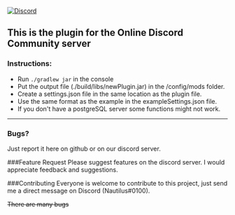 [![Discord](https://img.shields.io/discord/391020510269669376.svg?logo=discord&logoColor=white&logoWidth=20&labelColor=7289DA&label=Discord&color=17cf48)](https://discord.gg/W3eYUjGbce)

## This is the plugin for the Online Discord Community server

### Instructions:

* Run `./gradlew jar` in the console
* Put the output file (./build/libs/newPlugin.jar) in the /config/mods folder.
* Create a settings.json file in the same location as the plugin file.
* Use the same format as the example in the exampleSettings.json file.
* If you don't have a postgreSQL server some functions might not work.
---
### Bugs? 
Just report it here on github or on our discord server.

###Feature Request
Please suggest features on the discord server. I would appreciate feedback and suggestions.

###Contributing
Everyone is welcome to contribute to this project, just send me a direct message on Discord (Nautilus#0100).


~~There are many bugs~~